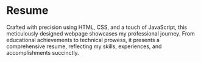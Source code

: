 # Resume
Crafted with precision using HTML, CSS, and a touch of JavaScript, this meticulously designed webpage showcases my professional journey. From educational achievements to technical prowess, it presents a comprehensive resume, reflecting my skills, experiences, and accomplishments succinctly.
